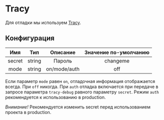 # Tracy
Для отладки мы используем [Tracy](https://tracy.nette.org).

## Конфигурация
|Имя|     Тип|       Описание| Значение по-умолчанию|
|:-------:|:---:|:--------------:|:---------------------:|
|secret|string| Пароль|changeme|
|mode|string| on/mode/auth |off|

Если параметр `mode` равен `on`, отладочная информация отображается всегда.
При `off` никогда. При `auth` отладка включается при передаче в запросе параметра `tracy-debug`
равного параметру `secret`. Режим `auth` рекомендуется к использованию в production.


*Внимание!* Рекомендуется изменить secret перед использованием проекта в production.

